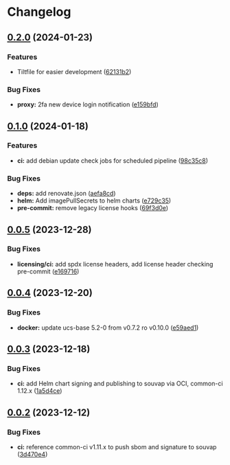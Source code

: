 # Changelog

## [0.2.0](https://git.knut.[secure].de/[secure]/components/keycloak-extensions/compare/v0.1.0...v0.2.0) (2024-01-23)


### Features

* Tiltfile for easier development ([62131b2](https://git.knut.[secure].de/[secure]/components/keycloak-extensions/commit/62131b2407592b4b8d589015fff0ba5f36d799b7))


### Bug Fixes

* **proxy:** 2fa new device login notification ([e159bfd](https://git.knut.[secure].de/[secure]/components/keycloak-extensions/commit/e159bfdf136746fd3bc22acac745c2a9ad1359b7))

## [0.1.0](https://git.knut.[secure].de/[secure]/components/keycloak-extensions/compare/v0.0.5...v0.1.0) (2024-01-18)


### Features

* **ci:** add debian update check jobs for scheduled pipeline ([98c35c8](https://git.knut.[secure].de/[secure]/components/keycloak-extensions/commit/98c35c8df1e90631c1a461ad86207738bf9386c0))


### Bug Fixes

* **deps:** add renovate.json ([aefa8cd](https://git.knut.[secure].de/[secure]/components/keycloak-extensions/commit/aefa8cd5e6180aaaf4c803a4e490a426efa15ea8))
* **helm:** Add imagePullSecrets to helm charts ([e729c35](https://git.knut.[secure].de/[secure]/components/keycloak-extensions/commit/e729c3515d50495eabc2cea26f8eb303fa68dc51))
* **pre-commit:** remove legacy license hooks ([69f3d0e](https://git.knut.[secure].de/[secure]/components/keycloak-extensions/commit/69f3d0e70275cfd620a07b373ca1a9d72929f732))

## [0.0.5](https://git.knut.[secure].de/[secure]/components/keycloak-extensions/compare/v0.0.4...v0.0.5) (2023-12-28)


### Bug Fixes

* **licensing/ci:** add spdx license headers, add license header checking pre-commit ([e169716](https://git.knut.[secure].de/[secure]/components/keycloak-extensions/commit/e16971686dd6b87abf37756f3377f51c44c718de))

## [0.0.4](https://git.knut.[secure].de/[secure]/components/keycloak-extensions/compare/v0.0.3...v0.0.4) (2023-12-20)


### Bug Fixes

* **docker:** update ucs-base 5.2-0 from v0.7.2 ro v0.10.0 ([e59aed1](https://git.knut.[secure].de/[secure]/components/keycloak-extensions/commit/e59aed126727f7845405b0825ae15e01d070c021))

## [0.0.3](https://git.knut.[secure].de/[secure]/components/keycloak-extensions/compare/v0.0.2...v0.0.3) (2023-12-18)


### Bug Fixes

* **ci:** add Helm chart signing and publishing to souvap via OCI, common-ci 1.12.x ([1a5d4ce](https://git.knut.[secure].de/[secure]/components/keycloak-extensions/commit/1a5d4cefb762fd39dd095af7b26396a6c4900ea0))

## [0.0.2](https://git.knut.[secure].de/[secure]/components/keycloak-extensions/compare/v0.0.1...v0.0.2) (2023-12-12)


### Bug Fixes

* **ci:** reference common-ci v1.11.x to push sbom and signature to souvap ([3d470e4](https://git.knut.[secure].de/[secure]/components/keycloak-extensions/commit/3d470e454dd0899ef5f04d9ca9517c30763b228c))
